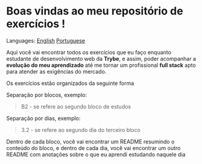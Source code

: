 # Boas vindas ao meu repositório de exercícios !

Languages: [English](https://github.com/mayusatori/trybe-exercises/blob/main/README.en.md#wellcome-to-my-exercise-repository-) [Portuguese](https://github.com/mayusatori/trybe-exercises#boas-vindas-ao-meu-reposit%C3%B3rio-de-exerc%C3%ADcios-)


Aqui você vai encontrar todos os exercícios que eu faço enquanto estudante de desenvolvimento web da **Trybe**, e assim, poder acompanhar a **evolução do meu aprendizado** até me tornar um profissional **full stack** apto para atender as exigências do mercado.

Os exercícios estão organizados da seguinte forma

Separação por blocos, exemplo:
> B2 - se refere ao segundo bloco de estudos

Separação por dias, exemplo:
> 3.2 - se refere ao segundo dia do terceiro bloco 

Dentro de cada bloco, você vai encontrar um README resumindo o conteúdo do bloco, e dentro de cada dia, você vai encontrar um outro README com anotações sobre o que eu aprendi estudando naquele dia
